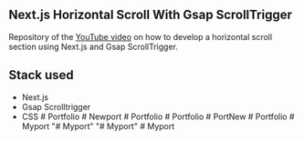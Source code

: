 ## Next.js Horizontal Scroll With Gsap ScrollTrigger

Repository of the [YouTube video](https://youtu.be/PeFqGrEHnp0) on how to develop a horizontal scroll section using Next.js and Gsap ScrollTrigger.

## Stack used

- Next.js
- Gsap Scrolltrigger
- CSS
#   P o r t f o l i o  
 #   N e w p o r t  
 #   P o r t f o l i o  
 #   P o r t f o l i o  
 #   P o r t N e w  
 #   P o r t f o l i o  
 #   M y p o r t  
 "# Myport" 
"# Myport" 
#   M y p o r t  
 